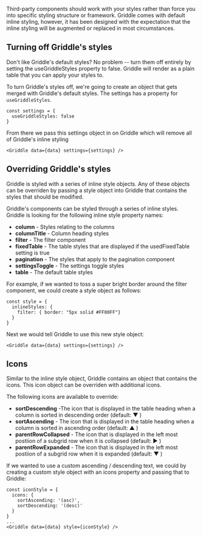 Third-party components should work with your styles rather than force you
into specific styling structure or framework. Griddle comes with default inline styling,
however, it has been designed with the expectation that the inline styling will be
augmented or replaced in most circumstances.

## Turning off Griddle's styles ##

Don't like Griddle's default styles? No problem -- turn them off entirely by setting the useGriddleStyles property to false. Griddle will render as a plain table that you can apply your styles to.

To turn Griddle's styles off, we're going to create an object that gets merged with Griddle's default styles. The settings has a property for `useGriddleStyles`.

```
const settings = {
  useGriddleStyles: false
}
```

From there we pass this settings object in on Griddle which will remove all of
Griddle's inline styling

```
<Griddle data={data} settings={settings} />
```

## Overriding Griddle's styles ##
Griddle is styled with a series of inline style objects. Any of these objects can be overriden by passing 
a style object into Griddle that contains the styles that should be modified.

Griddle's components can be styled through a series of inline styles. Griddle is looking for
the following inline style property names:

- **column** - Styles relating to the columns
- **columnTitle** - Column heading styles
- **filter** - The filter component
- **fixedTable** - The table styles that are displayed if the usedFixedTable setting is true
- **pagination** - The styles that apply to the pagination component
- **settingsToggle** - The settings toggle styles
- **table** - The default table styles

For example, if we wanted to toss a super bright border around the filter component,
we could create a style object as follows:

```
const style = {
  inlineStyles: {
    filter: { border: "5px solid #FF00FF"}
  }
}
```

Next we would tell Griddle to use this new style object:

```
<Griddle data={data} settings={settings} />
```

## Icons ##

Similar to the inline style object, Griddle contains an object that contains the icons.
This icon object can be overriden with additional icons.

The following icons are available to override: 

- **sortDescending** -The icon that is displayed in the table heading when a column is sorted in descending order (default: ▼ )
- **sortAscending** - The icon that is displayed in the table heading when a column is sorted in ascending order  (default: ▲ )
- **parentRowCollapsed** - The icon that is displayed in the left most postiion of a subgrid row when it is collapsed (default: ▶ )
- **parentRowExpanded** - The icon that is displayed in the left most postiion of a subgrid row when it is expanded (default: ▼ )

If we wanted to use a custom ascending / descending text, we could by creating a custom style object with an icons property and passing that to Griddle:

```
const iconStyle = {
  icons: {
    sortAscending: '(asc)',
    sortDescending: '(desc)'
  }
}
...
<Griddle data={data} style={iconStyle} />
```



